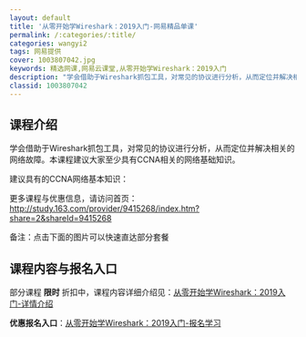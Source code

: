 ```yaml
---
layout: default
title: '从零开始学Wireshark：2019入门-网易精品单课'
permalink: /:categories/:title/
categories: wangyi2
tags: 网易提供
cover: 1003807042.jpg
keywords: 精选网课,网易云课堂,从零开始学Wireshark：2019入门
description: "学会借助于Wireshark抓包工具，对常见的协议进行分析，从而定位并解决相关的网络故障。本课程建议大家至少具有CCNA相关的网络基础知识。建议具有的CCNA网络基本知识：更多课程与优惠信息"
classid: 1003807042
---
```


## 课程介绍

学会借助于Wireshark抓包工具，对常见的协议进行分析，从而定位并解决相关的网络故障。本课程建议大家至少具有CCNA相关的网络基础知识。


建议具有的CCNA网络基本知识：

更多课程与优惠信息，请访问首页：
http://study.163.com/provider/9415268/index.htm?share=2&shareId=9415268

备注：点击下面的图片可以快速直达部分套餐

## 课程内容与报名入口

部分课程 **限时** 折扣中，课程内容详细介绍见：[从零开始学Wireshark：2019入门-详情介绍](https://study.163.com/course/introduction/1003807042.htm?share=1&shareId=1025206652&utm_campaign=share&utm_medium=iphoneShare&utm_source=&utm_u=1025206652)

**优惠报名入口**：[从零开始学Wireshark：2019入门-报名学习](https://study.163.com/course/introduction/1003807042.htm?share=1&shareId=1025206652&utm_campaign=share&utm_medium=iphoneShare&utm_source=&utm_u=1025206652)

